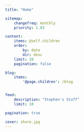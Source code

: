 ```yaml
---
title: "Home"

sitemap:
    changefreq: monthly
    priority: 1.03

content:
    items: @self.children
    order:
        by: date
        dir: desc
    limit: 20
    pagination: false

blog:
    items:
        '@page.children': /blog


feed:
    description: "Stephen's Stuff"
    limit: 10

pagination: true

cover: shore.jpg
---
```


